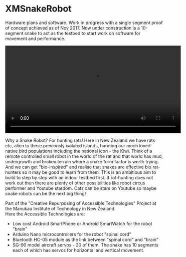 # XMSnakeRobot
Hardware plans and software. Work in progress with a single segment proof of concept achieved as of Nov 2017.
Now under construction is a 10-segment snake to act as the testbed to start work on software for movement and performance.  

<video width="560" src="https://www.youtube.com/embed/1kkDN4BqMLU" controls></video>
<br />

Why a Snake Robot? For hunting rats! Here in New Zealand we have rats etc, alien to these previously isolated islands, harming our much loved native bird populations including the national icon - the Kiwi. Think of a remote controlled small robot in the world of the rat and that world has mud, undergrowth and broken terrain where a snake form factor is worth trying. And we can get "bio-inspired" and realise that snakes are effective bio rat-hunters so it may be good to learn from them. This is an ambitious aim to build to step by step with an indoor testbed first. If rat-hunting does not work out then there are plenty of other possibilities like robot circus performer and Youtube stardom. Cats can be stars on Youtube so maybe snake robots can be the next big thing!

Part of the "Creative Repurposing of Accessible Technologies" Project at the Manukau Institute of Technology in New Zealand.<br/>
Here the Accessible Technologies are:
- Low cost Android SmartPhone or Android SmartWatch for the robot "brain"
- Arduino Nano microcontrollers for the robot "spinal cord"
- Bluetooth HC-05 module as the link between "spinal cord" and "brain"
- SG-90 model aircraft servos - 20 of them. 
  The snake has 10 segments each of which has servos for horizontal and vertical movement.
  

